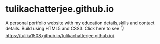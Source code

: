 # tulikachatterjee.github.io
A personal portfolio website with my education details,skills and contact details.
Build using HTML5 and CSS3.
Click here to see 👇
https://tulika1508.github.io/tulikachatterjee.github.io/
